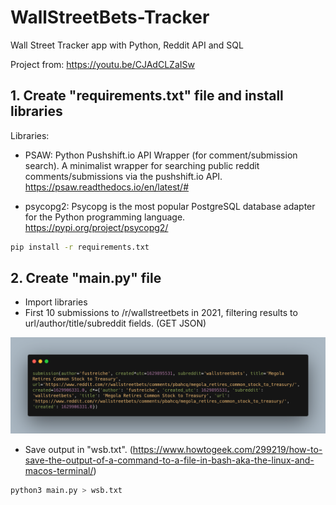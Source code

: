 # WallStreetBets-Tracker

Wall Street Tracker app with Python, Reddit API and SQL

Project from: https://youtu.be/CJAdCLZaISw

## 1. Create "requirements.txt" file and install libraries

Libraries:

- PSAW: Python Pushshift.io API Wrapper (for comment/submission search). A minimalist wrapper for searching public reddit comments/submissions via the pushshift.io API. https://psaw.readthedocs.io/en/latest/#

- psycopg2: Psycopg is the most popular PostgreSQL database adapter for the Python programming language. https://pypi.org/project/psycopg2/

```bash
pip install -r requirements.txt
```

## 2. Create "main.py" file

- Import libraries
- First 10 submissions to /r/wallstreetbets in 2021, filtering results to url/author/title/subreddit fields. (GET JSON)

![](wsb-json.png)

- Save output in "wsb.txt". (https://www.howtogeek.com/299219/how-to-save-the-output-of-a-command-to-a-file-in-bash-aka-the-linux-and-macos-terminal/)

```bash
python3 main.py > wsb.txt
```
